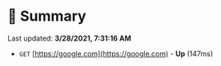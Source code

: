 # 📖 Summary
Last updated: **3/28/2021, 7:31:16 AM**

- `GET` [https://google.com](https://google.com) - **Up** (147ms)
